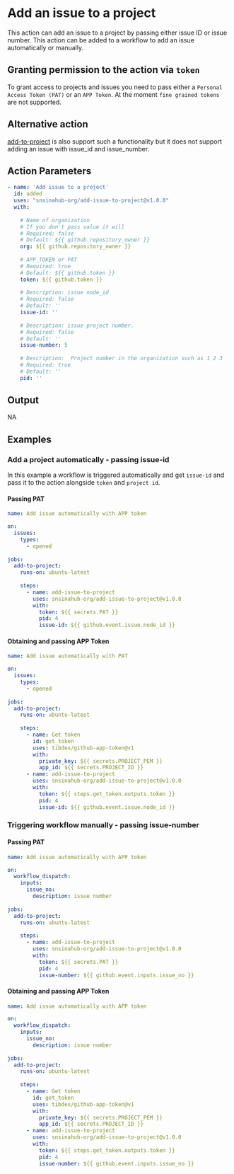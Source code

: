 # Add an issue to a project

This action can add an issue to a project by passing either issue ID or issue number. This action can be added to a workflow to add an issue automatically or manually.

## Granting permission to the action via `token`
To grant access to projects and issues you need to pass either a `Personal Access Token (PAT)` or an `APP Token`. At the moment `fine grained tokens` are not supported.

## Alternative action
[add-to-project](https://github.com/actions/add-to-project) is also support such a functionality but it does not support adding an issue with issue_id and issue_number.


## Action Parameters
```YAML
- name: 'Add issue to a project'
  id: added
  uses: "snsinahub-org/add-issue-to-project@v1.0.0"
  with:
  
    # Name of organization   
    # If you don't pass value it will 
    # Required: false
    # Default: ${{ github.repository_owner }}
    org: ${{ github.repository_owner }}
    
    # APP_TOKEN or PAT 
    # Required: true
    # Default: ${{ github.token }}
    token: ${{ github.token }}
    
    # Description: issue node_id
    # Required: false
    # Default: ''
    issue-id: ''
    
    # Description: issue project number.
    # Required: false
    # Default: ''
    issue-number: 5
    
    # Description:  Project number in the organization such as 1 2 3
    # Required: true
    # Default: ''
    pid: ''
```

## Output
NA

## Examples

### Add a project automatically - passing issue-id
In this example a workflow is triggered automatically and get `issue-id` and pass it to the action alongside `token` and `project id`. 

#### Passing PAT

```YAML
name: Add issue automatically with APP token

on:
  issues:
    types:
      - opened
      
jobs:
  add-to-project:
    runs-on: ubuntu-latest
    
    steps:
      - name: add-issue-to-project
        uses: snsinahub-org/add-issue-to-project@v1.0.0
        with:
          token: ${{ secrets.PAT }}
          pid: 4
          issue-id: ${{ github.event.issue.node_id }}          
```


#### Obtaining and passing APP Token 
```YAML
name: Add issue automatically with PAT

on:
  issues:
    types:
      - opened
      
jobs:
  add-to-project:
    runs-on: ubuntu-latest
    
    steps:
      - name: Get token
        id: get_token
        uses: tibdex/github-app-token@v1
        with:
          private_key: ${{ secrets.PROJECT_PEM }}
          app_id: ${{ secrets.PROJECT_ID }}  
      - name: add-issue-to-project
        uses: snsinahub-org/add-issue-to-project@v1.0.0
        with:
          token: ${{ steps.get_token.outputs.token }}
          pid: 4
          issue-id: ${{ github.event.issue.node_id }}          
```
### Triggering workflow manually - passing issue-number

#### Passing PAT

```YAML
name: Add issue automatically with APP token

on:
  workflow_dispatch:
    inputs:
      issue_no:
        description: issue number
      
jobs:
  add-to-project:
    runs-on: ubuntu-latest
    
    steps:
      - name: add-issue-to-project
        uses: snsinahub-org/add-issue-to-project@v1.0.0
        with:
          token: ${{ secrets.PAT }}
          pid: 4
          issue-number: ${{ github.event.inputs.issue_no }}        
```


#### Obtaining and passing APP Token 
```YAML
name: Add issue automatically with APP token

on:
  workflow_dispatch:
    inputs:
      issue_no:
        description: issue number
      
jobs:
  add-to-project:
    runs-on: ubuntu-latest
    
    steps:
      - name: Get token
        id: get_token
        uses: tibdex/github-app-token@v1
        with:
          private_key: ${{ secrets.PROJECT_PEM }}
          app_id: ${{ secrets.PROJECT_ID }}  
      - name: add-issue-to-project
        uses: snsinahub-org/add-issue-to-project@v1.0.0
        with:
          token: ${{ steps.get_token.outputs.token }}
          pid: 4
          issue-number: ${{ github.event.inputs.issue_no }}            
```